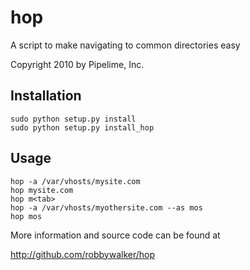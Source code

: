 hop
================

A script to make navigating to common directories easy

Copyright 2010 by Pipelime, Inc.


Installation
----------------

	sudo python setup.py install
	sudo python setup.py install_hop

Usage
-----------------

	hop -a /var/vhosts/mysite.com
	hop mysite.com
	hop m<tab>
	hop -a /var/vhosts/myothersite.com --as mos
	hop mos

More information and source code can be found at

http://github.com/robbywalker/hop

